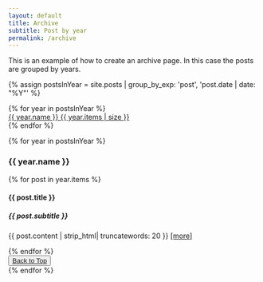 ```yaml
---
layout: default
title: Archive
subtitle: Post by year 
permalink: /archive
---
```



This is an example of how to create an archive page. In this case the posts are grouped by years.

{% assign postsInYear = site.posts | group_by_exp: 'post', 'post.date | date: "%Y"' %}
<div class="row pt-5" id="years">
  {% for year in postsInYear %}
  <div class="col-md-6 chulapa-links-hover-only py-2 px-5 px-md-3">
        <a href="#{{ year.name }}" class="d-flex justify-content-between align-items-center border-bottom ">
        {{ year.name }} <span class="badge badge-chulapa badge-pill">{{ year.items | size }}</span>
      </a>
  </div>
  {% endfor %}
</div>  

{% for year in postsInYear %}
<section id="{{ year.name }}" class="pt-5">
  <h3 class=" border-bottom border-chulapa">{{ year.name }}</h3>
  {% for post in year.items %}
  <article class="mb-3">
  <h4>{{ post.title }}</h4>
  <h5>{{ post.subtitle }}</h5>
  <p>{{ post.content | strip_html|  truncatewords: 20 }} <a href="{{ post.url | absolute_url }}" > [more]</a></p>
  </article>
  {% endfor %}
  <div class="text-right">
      <button type="button" class="btn btn-outline-chulapa btn-sm">
      <a href="#years"><i class="fa fa-chevron-up"></i> Back to Top</a>
      </button>
  </div>
</section>
{% endfor %}